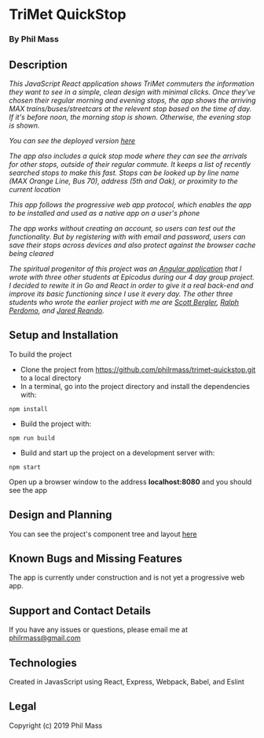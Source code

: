 # TriMet QuickStop

### By **Phil Mass**

## Description

_This JavaScript React application shows TriMet commuters the information they want to see in a simple, clean design with minimal clicks. Once they've chosen their regular morning and evening stops, the app shows the arriving MAX trains/buses/streetcars at the relevent stop based on the time of day. If it's before noon, the morning stop is shown. Otherwise, the evening stop is shown._ 

_You can see the deployed version [here](https://philrmass.github.io/trimet-quickstop/)_

_The app also includes a quick stop mode where they can see the arrivals for other stops, outside of their regular commute. It keeps a list of recently searched stops to make this fast. Stops can be looked up by   line name (MAX Orange Line, Bus 70), address (5th and Oak), or proximity to the current location_

_This app follows the progressive web app protocol, which enables the app to be installed and used as a native app on a user's phone_

_The app works without creating an account, so users can test out the functionality. But by registering with with email and password, users can save their stops across devices and also protect against the browser cache being cleared_

_The spiritual progenitor of this project was an [Angular application](https://github.com/philrmass/trimet-commuter.git) that I wrote with three other students at Epicodus during our 4 day group project. I decided to rewite it in Go and React in order to give it a real back-end and improve its basic functioning since I use it every day. The other three students who wrote the earlier project with me are [Scott Bergler](https://github.com/skillitzimberg), [Ralph Perdomo](https://github.com/pseudoralph), and [Jared Reando](https://github.com/JaredReando)._

## Setup and Installation

To build the project
* Clone the project from https://github.com/philrmass/trimet-quickstop.git to a local directory
* In a terminal, go into the project directory and install the dependencies with:
```console
npm install
```
* Build the project with:
```console
npm run build 
```
* Build and start up the project on a development server with:
```console
npm start
```
Open up a browser window to the address **localhost:8080** and you should see the app

## Design and Planning

You can see the project's component tree and layout [here](docs/components.md)

## Known Bugs and Missing Features

The app is currently under construction and is not yet a progressive web app.

## Support and Contact Details

If you have any issues or questions, please email me at philrmass@gmail.com

## Technologies

Created in JavasScript using React, Express, Webpack, Babel, and Eslint

## Legal

Copyright (c) 2019 Phil Mass
